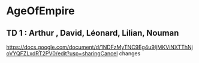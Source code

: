 # AgeOfEmpire


## TD 1 : Arthur , David, Léonard, Lilian, Nouman 

https://docs.google.com/document/d/1NDFzMyTNC9Eg4u9IjMKViNXTThNjoVYQFZLxdRT2PV0/edit?usp=sharingCancel changes

